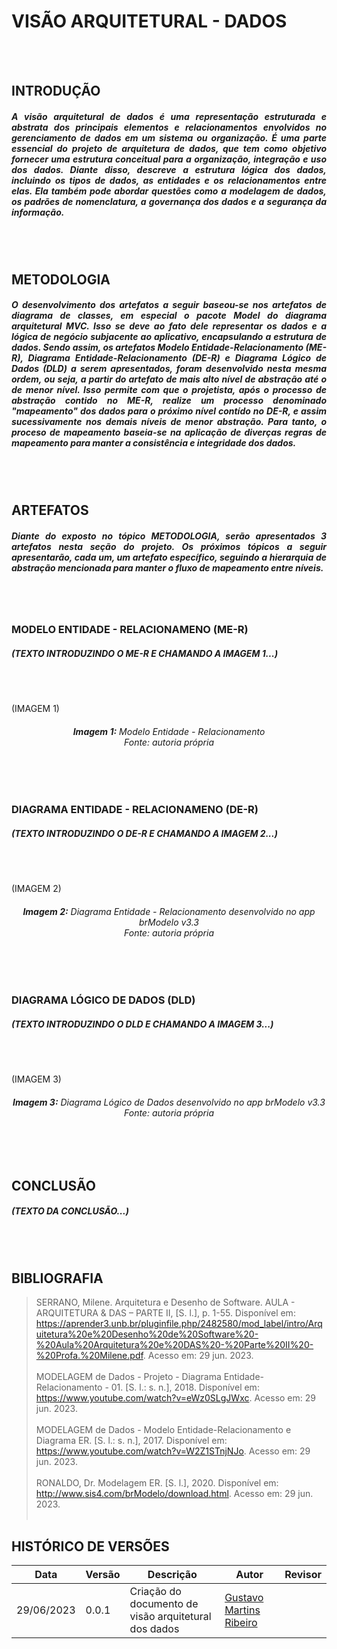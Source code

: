# VISÃO ARQUITETURAL - DADOS
<br> </br>

## INTRODUÇÃO
<h5 align='justify'> A visão arquitetural de dados é uma representação estruturada e abstrata dos principais elementos e relacionamentos envolvidos no gerenciamento de dados em um sistema ou organização. É uma parte essencial do projeto de arquitetura de dados, que tem como objetivo fornecer uma estrutura conceitual para a organização, integração e uso dos dados. Diante disso, descreve a estrutura lógica dos dados, incluindo os tipos de dados, as entidades e os relacionamentos entre elas. Ela também pode abordar questões como a modelagem de dados, os padrões de nomenclatura, a governança dos dados e a segurança da informação. </h6>
<br> </br>

## METODOLOGIA
<h5 align='justify'> O desenvolvimento dos artefatos a seguir baseou-se nos artefatos de diagrama de classes, em especial o pacote Model do diagrama arquitetural MVC. Isso se deve ao fato dele representar os dados e a lógica de negócio subjacente ao aplicativo, encapsulando a estrutura de dados. Sendo assim, os artefatos Modelo Entidade-Relacionamento (ME-R), Diagrama Entidade-Relacionamento (DE-R) e Diagrama Lógico de Dados (DLD) a serem apresentados, foram desenvolvido nesta mesma ordem, ou seja, a partir do artefato de mais alto nível de abstração até o de menor nível. Isso permite com que o projetista, após o processo de abstração contido no ME-R, realize um processo denominado "mapeamento" dos dados para o próximo nível contído no DE-R, e assim sucessivamente nos demais níveis de menor abstração. Para tanto, o proceso de mapeamento baseia-se na aplicação de diverças regras de mapeamento para manter a consistência e integridade dos dados. </h6>
<br> </br>

## ARTEFATOS
<h5 align='justify'> Diante do exposto no tópico METODOLOGIA, serão apresentados 3 artefatos nesta seção do projeto. Os próximos tópicos a seguir apresentarão, cada um, um artefato específico, seguindo a hierarquia de abstração mencionada para manter o fluxo de mapeamento entre níveis. </h6>
<br> </br>

### MODELO ENTIDADE - RELACIONAMENO (ME-R)
<h5 align='justify'> (TEXTO INTRODUZINDO O ME-R E CHAMANDO A IMAGEM 1...) </h5>
<br> </br>

(IMAGEM 1)
<h6 align='center'> <b>Imagem 1:</b> Modelo Entidade - Relacionamento <br> Fonte: autoria própria </h6>
<br> </br>

### DIAGRAMA ENTIDADE - RELACIONAMENO (DE-R)
<h5 align='justify'> (TEXTO INTRODUZINDO O DE-R E CHAMANDO A IMAGEM 2...) </h5>
<br> </br>

(IMAGEM 2)
<h6 align='center'> <b>Imagem 2:</b> Diagrama Entidade - Relacionamento desenvolvido no app brModelo v3.3 <br> Fonte: autoria própria </h6>
<br> </br>

### DIAGRAMA LÓGICO DE DADOS (DLD)
<h5 align='justify'> (TEXTO INTRODUZINDO O DLD E CHAMANDO A IMAGEM 3...) </h5>
<br> </br>

(IMAGEM 3)
<h6 align='center'> <b>Imagem 3:</b> Diagrama Lógico de Dados desenvolvido no app brModelo v3.3 <br> Fonte: autoria própria </h6>
<br> </br>

## CONCLUSÃO
<h5 align='justify'> (TEXTO DA CONCLUSÃO...) </h5>
<br> </br>

## BIBLIOGRAFIA
> SERRANO, Milene. Arquitetura e Desenho de Software. AULA - ARQUITETURA & DAS – PARTE II, [S. l.], p. 1-55. Disponível em: <https://aprender3.unb.br/pluginfile.php/2482580/mod_label/intro/Arquitetura%20e%20Desenho%20de%20Software%20-%20Aula%20Arquitetura%20e%20DAS%20-%20Parte%20II%20-%20Profa.%20Milene.pdf>. Acesso em: 29 jun. 2023. <br></br>
> MODELAGEM de Dados - Projeto - Diagrama Entidade-Relacionamento - 01. [S. l.: s. n.], 2018. Disponível em: <https://www.youtube.com/watch?v=eWz0SLgJWxc>. Acesso em: 29 jun. 2023. <br></br>
> MODELAGEM de Dados - Modelo Entidade-Relacionamento e Diagrama ER. [S. l.: s. n.], 2017. Disponível em: <https://www.youtube.com/watch?v=W2Z1STnjNJo>. Acesso em: 29 jun. 2023. <br></br>
> RONALDO, Dr. Modelagem ER. [S. l.], 2020. Disponível em: <http://www.sis4.com/brModelo/download.html>. Acesso em: 29 jun. 2023.
<br></br>

## HISTÓRICO DE VERSÕES
|    Data    | Versão |            Descrição           |       Autor     |    Revisor    |
|  --------  |  ----  |            ----------          | --------------- |    -------    |
| 29/06/2023 |  0.0.1 |  Criação do documento de visão arquitetural dos dados | [Gustavo Martins Ribeiro](https://github.com/gustavomartins-github)|
